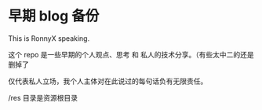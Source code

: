 # 早期 blog 备份

This is RonnyX speaking.

这个 repo 是一些早期的个人观点、思考 和 私人的技术分享。（有些太中二的还是删掉了

仅代表私人立场，我个人主体对在此说过的每句话负有无限责任。

/res 目录是资源根目录
